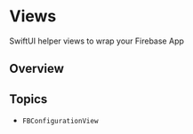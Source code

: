 # Views

SwiftUI helper views to wrap your Firebase App

## Overview


## Topics

- ``FBConfigurationView``
